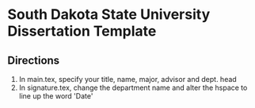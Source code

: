 # South Dakota State University Dissertation Template

## Directions

1. In main.tex, specify your title, name, major, advisor and dept. head
1. In signature.tex, change the department name and alter the hspace to line up the word 'Date'
